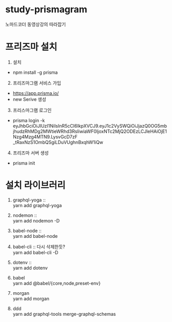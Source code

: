 # study-prismagram

노마드코더 동영상강의 따라잡기

# 프리즈마 설치

1. 설치

- npm install -g prisma

2. 프리즈마그램 서비스 가입

- https://app.prisma.io/
- new Serive 생성

3. 프리스마그램 로그인

- prisma login -k eyJhbGciOiJIUzI1NiIsInR5cCI6IkpXVCJ9.eyJ1c2VySWQiOiJjazQ0OG5mbjhudzRhMDg2MWtieWRhd3RsIiwiaWF0IjoxNTc2MjQ2ODEzLCJleHAiOjE1Nzg4Mzg4MTN9.LysvGcD7zF
  \_tRaxNzS1OmbQSgiLDuVUghnBxqhW1iQw

4. 프리즈마 서버 생성

- prisma init

# 설치 라이브러리

1.  graphql-yoga ::  
    yarn add graphql-yoga

2.  nodemon ::  
    yarn add nodemon -D

3.  babel-node ::  
    yarn add babel-node

4.  babel-cli :: 다시 삭제한듯?  
    yarn add babel-cli -D

5.  dotenv ::  
    yarn add dotenv

6.  babel  
    yarn add @babel/{core,node,preset-env}

7.  morgan  
    yarn add morgan

8.  ddd  
    yarn add graphql-tools merge-graphql-schemas

